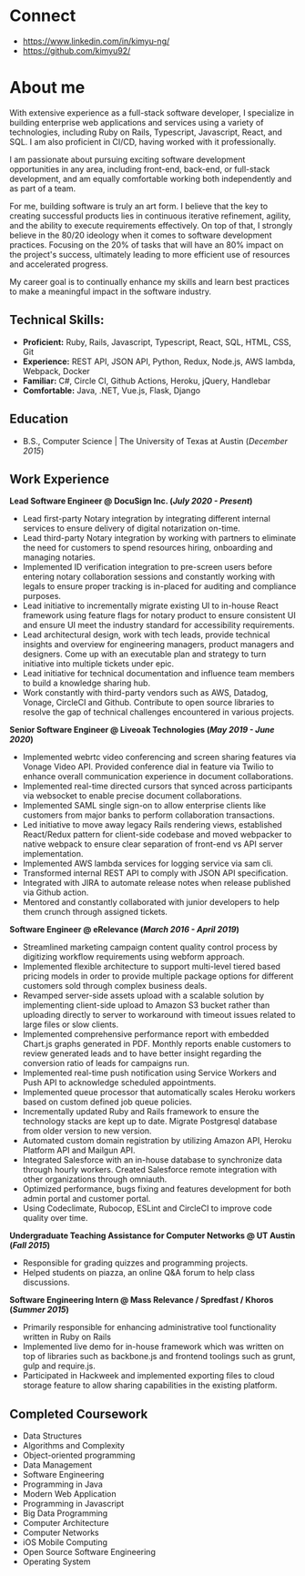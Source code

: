 # Connect
- https://www.linkedin.com/in/kimyu-ng/
- https://github.com/kimyu92/

# About me
With extensive experience as a full-stack software developer, I specialize in building enterprise web applications and services using a variety of technologies, including Ruby on Rails, Typescript, Javascript, React, and SQL. I am also proficient in CI/CD, having worked with it professionally.

I am passionate about pursuing exciting software development opportunities in any area, including front-end, back-end, or full-stack development, and am equally comfortable working both independently and as part of a team.

For me, building software is truly an art form. I believe that the key to creating successful products lies in continuous iterative refinement, agility, and the ability to execute requirements effectively. On top of that, I strongly believe in the 80/20 ideology when it comes to software development practices. Focusing on the 20% of tasks that will have an 80% impact on the project's success, ultimately leading to more efficient use of resources and accelerated progress.

My career goal is to continually enhance my skills and learn best practices to make a meaningful impact in the software industry.

## Technical Skills:
- **Proficient:** Ruby, Rails, Javascript, Typescript, React, SQL, HTML, CSS, Git
- **Experience:** REST API, JSON API, Python, Redux, Node.js, AWS lambda, Webpack, Docker
- **Familiar:** C#, Circle CI, Github Actions, Heroku, jQuery, Handlebar
- **Comfortable:** Java, .NET, Vue.js, Flask, Django

## Education
- B.S., Computer Science | The University of Texas at Austin (_December 2015_)

## Work Experience
**Lead Software Engineer @ DocuSign Inc. (_July 2020 - Present_)**
- Lead first-party Notary integration by integrating different internal services to ensure delivery of digital notarization on-time.
- Lead third-party Notary integration by working with partners to eliminate the need for customers to spend resources hiring, onboarding and managing notaries.
- Implemented ID verification integration to pre-screen users before entering notary collaboration sessions and constantly working with legals to ensure proper tracking is in-placed for auditing and compliance purposes.
- Lead initiative to incrementally migrate existing UI to in-house React framework using feature flags for notary product to ensure consistent UI and ensure UI meet the industry standard for accessibility requirements.
- Lead architectural design, work with tech leads, provide technical insights and overview for engineering managers, product managers and designers. Come up with an executable plan and strategy to turn initiative into multiple tickets under epic.
- Lead initiative for technical documentation and influence team members to build a knowledge sharing hub.
- Work constantly with third-party vendors such as AWS, Datadog, Vonage, CircleCI and Github. Contribute to open source libraries to resolve the gap of technical challenges encountered in various projects.


**Senior Software Engineer @ Liveoak Technologies (_May 2019 - June 2020_)**
- Implemented webrtc video conferencing and screen sharing features via Vonage Video API. Provided conference dial in feature via Twilio to enhance overall communication experience in document collaborations.
- Implemented real-time directed cursors that synced across participants via websocket to enable precise document collaborations.
- Implemented SAML single sign-on to allow enterprise clients like customers from major banks to perform collaboration transactions.
- Led initiative to move away legacy Rails rendering views, established React/Redux pattern for client-side codebase and moved webpacker to native webpack to ensure clear separation of front-end vs API server implementation.
- Implemented AWS lambda services for logging service via sam cli.
- Transformed internal REST API to comply with JSON API specification.
- Integrated with JIRA to automate release notes when release published via Github action.
- Mentored and constantly collaborated with junior developers to help them crunch through assigned tickets.

**Software Engineer @ eRelevance (_March 2016 - April 2019_)**
- Streamlined marketing campaign content quality control process by digitizing workflow requirements using webform approach.
- Implemented flexible architecture to support multi-level tiered based pricing models in order to provide multiple package options for different customers sold through complex business deals.
- Revamped server-side assets upload with a scalable solution by implementing client-side upload to Amazon S3 bucket rather than uploading directly to server to workaround with timeout issues related to large files or slow clients.
- Implemented comprehensive performance report with embedded Chart.js graphs generated in PDF.  Monthly reports enable customers to review generated leads and to have better insight regarding the conversion ratio of leads for campaigns run.
- Implemented real-time push notification using Service Workers and Push API to acknowledge scheduled appointments.
- Implemented queue processor that automatically scales Heroku workers based on custom defined job queue policies.
- Incrementally updated Ruby and Rails framework to ensure the technology stacks are kept up to date. Migrate Postgresql database from older version to new version.
- Automated custom domain registration by utilizing Amazon API, Heroku Platform API and Mailgun API.
- Integrated Salesforce with an in-house database to synchronize data through hourly workers. Created Salesforce remote integration with other organizations through omniauth.
- Optimized performance, bugs fixing and features development for both admin portal and customer portal.
- Using Codeclimate, Rubocop, ESLint and CircleCI to improve code quality over time.

**Undergraduate Teaching Assistance for Computer Networks @ UT Austin (_Fall 2015_)**
- Responsible for grading quizzes and programming projects.
- Helped students on piazza, an online Q&A forum to help class discussions.

**Software Engineering Intern @ Mass Relevance / Spredfast / Khoros (_Summer 2015_)**
- Primarily responsible for enhancing administrative tool functionality written in Ruby on Rails
- Implemented live demo for in-house framework which was written on top of libraries such as backbone.js and frontend toolings such as grunt, gulp and require.js.
- Participated in Hackweek and implemented exporting files to cloud storage feature to allow sharing capabilities in the existing platform.

## Completed Coursework
- Data Structures
- Algorithms and Complexity
- Object-oriented programming
- Data Management
- Software Engineering
- Programming in Java
- Modern Web Application
- Programming in Javascript
- Big Data Programming
- Computer Architecture
- Computer Networks
- iOS Mobile Computing
- Open Source Software Engineering
- Operating System

